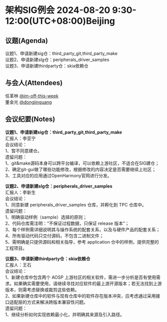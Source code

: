 # 架构SIG例会 2024-08-20 9:30-12:00(UTC+08:00)Beijing

## 议题(Agenda)

议题1、申请新建sig仓：third_party_git,third_party_make  
议题2、申请新建slg仓：peripherals_driver_samples  
议题3、申请新建thirdparty仓：skia依赖仓  

## 与会人(Attendees)

任革林 [@im-off-this-week](https://gitee.com/im-off-this-week)  
董金光 [@dongjinguang](https://gitee.com/dongjinguang)  

## 会议纪要(Notes)

**议题1、申请新建sig仓：third_party_git,third_party_make**  
汇报人：李亚宁  
会议结论：  
1、暂不同意建仓。  
遗留问题：  
1、git&make源码本身可以跨平台编译，可以依赖上游社区，不适合在SIG建仓；  
2、确定git-gui做了哪些功能修改，根据修改的内容决定是否需要继续上社区；  
3、工具对应的应用通过OpenHarmony官网进行分发。  

**议题2、申请新建slg仓：peripherals_driver_samples**  
汇报人：李新生  
会议结论：  
1、同意新建 peripherals_driver_samples 仓库，并孵化到 TPC 仓库中。  
遗留问题：  
1、明确驱动样例（sample）选择的原则；  
2、代码仓库需注明：“不保证过程数据，只保证 release 版本”；  
3、每个样例需详细说明其与操作系统的配套关系，以及与硬件产品的配套关系；  
4、所有驱动代码只交付源码，不包含二进制文件；  
5、需明确是只提供源码和相关指导，参考 application 仓中的样例，提供完整的工程项目。  

**议题3、申请新建thirdparty仓：skia依赖仓**  
汇报人：王石  
会议结论：  
1、新建仓库中包含两个 AOSP 上游社区的相关软件，需进一步分析是否有使用需求。如果确实需要使用，请继续寻找对应软件的最上游开源版本；若无法找到上游版本，则需考虑替换或裁剪这些依赖。  
2、如果新建仓库中的软件与现有仓库中的软件存在版本冲突，应考虑通过采用接口适配层的方式来解决跨版本兼容性问题。  
遗留问题：  
1、继续分析如何实现依赖最小化，并明确其来源及引入路径。  
